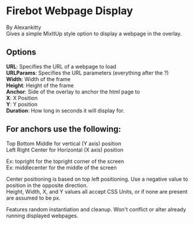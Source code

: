 # Firebot Webpage Display
By Alexankitty  
Gives a simple MixItUp style option to display a webpage in the overlay.  

## Options
**URL**: Specifies the URL of a webpage to load  
**URLParams**: Specifies the URL parameters (everything after the ?)  
**Width**: Width of the frame  
**Height**: Height of the frame  
**Anchor**: Side of the overlay to anchor the html page to  
**X**: X Position  
**Y**: Y position  
**Duration**: How long in seconds it will display for.  

## For anchors use the following:
Top Bottom Middle for vertical (Y axis) position  
Left Right Center for Horizontal (X axis) position  
  
Ex: topright for the topright corner of the screen  
Ex: middlecenter for the middle of the screen  
  
Center positioning is based on top left positioning. Use a negative value to position in the opposite direction.  
Height, Width, X, and Y values all accept CSS Units, or if none are present are assumed to be px.  
  
Features random instantiation and cleanup. Won't conflict or alter already running displayed webpages.  